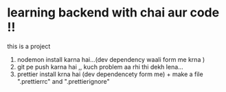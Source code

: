 # learning backend with chai aur code !!
this is a project 

1. nodemon install karna hai...(dev dependency waali form me krna )
2. git pe push karna hai ,, kuch problem aa rhi thi dekh lena...
3. prettier install krna hai (dev dependencety form me) + make a file ".prettierrc" and ".prettierignore"

